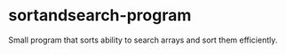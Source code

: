 # sortandsearch-program
Small program that sorts ability to search arrays and sort them efficiently.

